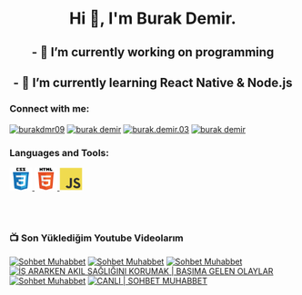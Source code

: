 <h1 align="center">Hi 👋, I'm Burak Demir.</h1>
<h2 align="center">- 🔭 I’m currently working on programming</h2>
<h2 align="center">- 🌱 I’m currently learning React Native & Node.js</h2>

<h3 align="left">Connect with me:</h3>
<p align="left">
<a href="https://twitter.com/burakdmr09" target="blank"><img align="center" src="https://raw.githubusercontent.com/rahuldkjain/github-profile-readme-generator/master/src/images/icons/Social/twitter.svg" alt="burakdmr09" height="30" width="40" /></a>
<a href="https://linkedin.com/in/burak-demir-8a5410189/" target="blank"><img align="center" src="https://raw.githubusercontent.com/rahuldkjain/github-profile-readme-generator/master/src/images/icons/Social/linked-in-alt.svg" alt="burak demir" height="30" width="40" /></a>
<a href="https://www.instagram.com/burakdmr.dev/" target="blank"><img align="center" src="https://raw.githubusercontent.com/rahuldkjain/github-profile-readme-generator/master/src/images/icons/Social/instagram.svg" alt="burak.demir.03" height="30" width="40" /></a>
<a href="https://www.youtube.com/channel/UCDdNshkQY13SfUZh4JgkcQg" target="blank"><img align="center" src="https://raw.githubusercontent.com/rahuldkjain/github-profile-readme-generator/master/src/images/icons/Social/youtube.svg" alt="burak demir" height="30" width="40" /></a>
</p>

<h3 align="left">Languages and Tools:</h3>
<p align="left"> <a href="https://www.w3schools.com/css/" target="_blank"> <img src="https://raw.githubusercontent.com/devicons/devicon/master/icons/css3/css3-original-wordmark.svg" alt="css3" width="40" height="40"/> </a> <a href="https://www.w3.org/html/" target="_blank"> <img src="https://raw.githubusercontent.com/devicons/devicon/master/icons/html5/html5-original-wordmark.svg" alt="html5" width="40" height="40"/> </a> <a href="https://developer.mozilla.org/en-US/docs/Web/JavaScript" target="_blank"> <img src="https://raw.githubusercontent.com/devicons/devicon/master/icons/javascript/javascript-original.svg" alt="javascript" width="40" height="40"/> </a> </p>
<br />

#

### 📺 Son Yüklediğim Youtube Videolarım

<!-- BEGIN YOUTUBE-CARDS -->
[![Sohbet Muhabbet](https://ytcards.demolab.com/?id=V5dO6SsxVCg&title=Sohbet+Muhabbet&lang=en&timestamp=1694666030&background_color=%230d1117&title_color=%23ffffff&stats_color=%23dedede&max_title_lines=1&width=250&border_radius=5 "Sohbet Muhabbet")](https://www.youtube.com/watch?v=V5dO6SsxVCg)
[![Sohbet Muhabbet](https://ytcards.demolab.com/?id=sOPwj0Md66w&title=Sohbet+Muhabbet&lang=en&timestamp=1693295952&background_color=%230d1117&title_color=%23ffffff&stats_color=%23dedede&max_title_lines=1&width=250&border_radius=5 "Sohbet Muhabbet")](https://www.youtube.com/watch?v=sOPwj0Md66w)
[![Sohbet Muhabbet](https://ytcards.demolab.com/?id=Je7nmTLwoiA&title=Sohbet+Muhabbet&lang=en&timestamp=1692776652&background_color=%230d1117&title_color=%23ffffff&stats_color=%23dedede&max_title_lines=1&width=250&border_radius=5 "Sohbet Muhabbet")](https://www.youtube.com/watch?v=Je7nmTLwoiA)
[![İŞ ARARKEN AKIL SAĞLIĞINI KORUMAK | BAŞIMA GELEN OLAYLAR](https://ytcards.demolab.com/?id=kXMAWc0-TpQ&title=%C4%B0%C5%9E+ARARKEN+AKIL+SA%C4%9ELI%C4%9EINI+KORUMAK+%7C+BA%C5%9EIMA+GELEN+OLAYLAR&lang=en&timestamp=1692444004&background_color=%230d1117&title_color=%23ffffff&stats_color=%23dedede&max_title_lines=1&width=250&border_radius=5 "İŞ ARARKEN AKIL SAĞLIĞINI KORUMAK | BAŞIMA GELEN OLAYLAR")](https://www.youtube.com/watch?v=kXMAWc0-TpQ)
[![Sohbet Muhabbet](https://ytcards.demolab.com/?id=yMy4eY4X4wU&title=Sohbet+Muhabbet&lang=en&timestamp=1692261014&background_color=%230d1117&title_color=%23ffffff&stats_color=%23dedede&max_title_lines=1&width=250&border_radius=5 "Sohbet Muhabbet")](https://www.youtube.com/watch?v=yMy4eY4X4wU)
[![CANLI | SOHBET MUHABBET](https://ytcards.demolab.com/?id=4buEvgNjYx0&title=CANLI+%7C+SOHBET+MUHABBET&lang=en&timestamp=1691742477&background_color=%230d1117&title_color=%23ffffff&stats_color=%23dedede&max_title_lines=1&width=250&border_radius=5 "CANLI | SOHBET MUHABBET")](https://www.youtube.com/watch?v=4buEvgNjYx0)
<!-- END YOUTUBE-CARDS -->

<!--
**burakndmr/burakndmr** is a ✨ _special_ ✨ repository because its `README.md` (this file) appears on your GitHub profile.

Here are some ideas to get you started:


- 🌱 I’m currently learning ...
- 👯 I’m looking to collaborate on ...
- 🤔 I’m looking for help with ...
- 💬 Ask me about ...
- 📫 How to reach me: ...
- 😄 Pronouns: ...
- ⚡ Fun fact: ...
-->
